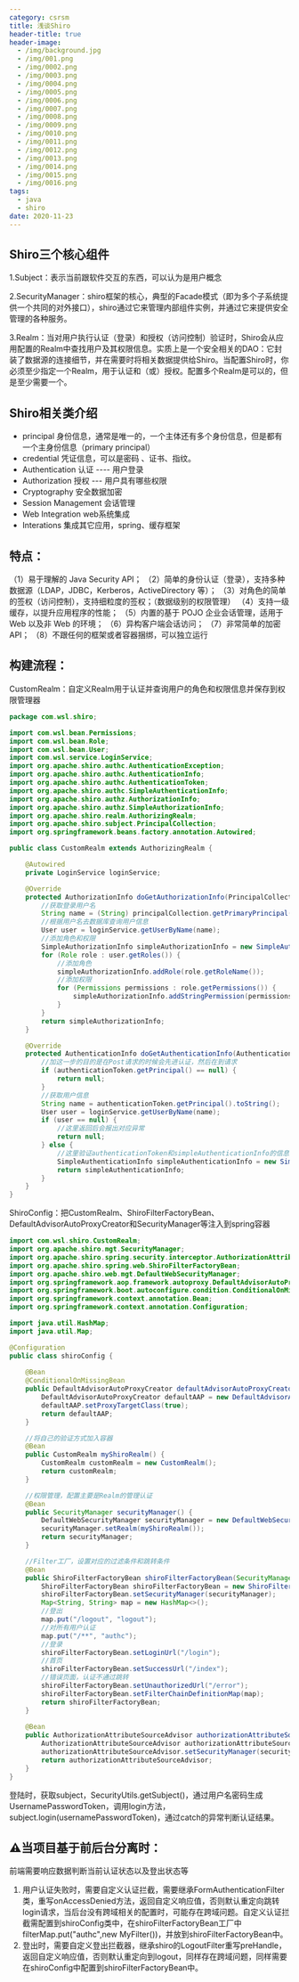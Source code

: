 ```yaml
---
category: csrsm
title: 浅谈Shiro
header-title: true
header-image:
  - /img/background.jpg
  - /img/001.png
  - /img/0002.png
  - /img/0003.png
  - /img/0004.png
  - /img/0005.png
  - /img/0006.png
  - /img/0007.png
  - /img/0008.png
  - /img/0009.png
  - /img/0010.png
  - /img/0011.png
  - /img/0012.png
  - /img/0013.png
  - /img/0014.png
  - /img/0015.png
  - /img/0016.png
tags:
  - java
  - shiro
date: 2020-11-23
---
```

## Shiro三个核心组件

1.Subject：表示当前跟软件交互的东西，可以认为是用户概念

2.SecurityManager：shiro框架的核心，典型的Facade模式（即为多个子系统提供一个共同的对外接口），shiro通过它来管理内部组件实例，并通过它来提供安全管理的各种服务。

3.Realm：当对用户执行认证（登录）和授权（访问控制）验证时，Shiro会从应用配置的Realm中查找用户及其权限信息。实质上是一个安全相关的DAO：它封装了数据源的连接细节，并在需要时将相关数据提供给Shiro。当配置Shiro时，你必须至少指定一个Realm，用于认证和（或）授权。配置多个Realm是可以的，但是至少需要一个。

## Shiro相关类介绍	

- principal 身份信息，通常是唯一的，一个主体还有多个身份信息，但是都有一个主身份信息（primary principal）
- credential 凭证信息，可以是密码 、证书、指纹。
- Authentication 认证 ---- 用户登录
- Authorization 授权 --- 用户具有哪些权限
- Cryptography 安全数据加密
- Session Management 会话管理
- Web Integration web系统集成
- Interations 集成其它应用，spring、缓存框架

## 特点：

（1）易于理解的 Java Security API；
（2）简单的身份认证（登录），支持多种数据源（LDAP，JDBC，Kerberos，ActiveDirectory 等）；
（3）对角色的简单的签权（访问控制），支持细粒度的签权；（数据级别的权限管理）
（4）支持一级缓存，以提升应用程序的性能；
（5）内置的基于 POJO 企业会话管理，适用于 Web 以及非 Web 的环境；
（6）异构客户端会话访问；
（7）非常简单的加密 API；
（8）不跟任何的框架或者容器捆绑，可以独立运行

## 构建流程：

CustomRealm：自定义Realm用于认证并查询用户的角色和权限信息并保存到权限管理器

```java
package com.wsl.shiro;

import com.wsl.bean.Permissions;
import com.wsl.bean.Role;
import com.wsl.bean.User;
import com.wsl.service.LoginService;
import org.apache.shiro.authc.AuthenticationException;
import org.apache.shiro.authc.AuthenticationInfo;
import org.apache.shiro.authc.AuthenticationToken;
import org.apache.shiro.authc.SimpleAuthenticationInfo;
import org.apache.shiro.authz.AuthorizationInfo;
import org.apache.shiro.authz.SimpleAuthorizationInfo;
import org.apache.shiro.realm.AuthorizingRealm;
import org.apache.shiro.subject.PrincipalCollection;
import org.springframework.beans.factory.annotation.Autowired;

public class CustomRealm extends AuthorizingRealm {

    @Autowired
    private LoginService loginService;

    @Override
    protected AuthorizationInfo doGetAuthorizationInfo(PrincipalCollection principalCollection) {
        //获取登录用户名
        String name = (String) principalCollection.getPrimaryPrincipal();
        //根据用户名去数据库查询用户信息
        User user = loginService.getUserByName(name);
        //添加角色和权限
        SimpleAuthorizationInfo simpleAuthorizationInfo = new SimpleAuthorizationInfo();
        for (Role role : user.getRoles()) {
            //添加角色
            simpleAuthorizationInfo.addRole(role.getRoleName());
            //添加权限
            for (Permissions permissions : role.getPermissions()) {
                simpleAuthorizationInfo.addStringPermission(permissions.getPermissionsName());
            }
        }
        return simpleAuthorizationInfo;
    }

    @Override
    protected AuthenticationInfo doGetAuthenticationInfo(AuthenticationToken authenticationToken) throws AuthenticationException {
        //加这一步的目的是在Post请求的时候会先进认证，然后在到请求
        if (authenticationToken.getPrincipal() == null) {
            return null;
        }
        //获取用户信息
        String name = authenticationToken.getPrincipal().toString();
        User user = loginService.getUserByName(name);
        if (user == null) {
            //这里返回后会报出对应异常
            return null;
        } else {
            //这里验证authenticationToken和simpleAuthenticationInfo的信息
            SimpleAuthenticationInfo simpleAuthenticationInfo = new SimpleAuthenticationInfo(name, user.getPassword().toString(), getName());
            return simpleAuthenticationInfo;
        }
    }
}

```

ShiroConfig：把CustomRealm、ShiroFilterFactoryBean、DefaultAdvisorAutoProxyCreator和SecurityManager等注入到spring容器

```java
import com.wsl.shiro.CustomRealm;
import org.apache.shiro.mgt.SecurityManager;
import org.apache.shiro.spring.security.interceptor.AuthorizationAttributeSourceAdvisor;
import org.apache.shiro.spring.web.ShiroFilterFactoryBean;
import org.apache.shiro.web.mgt.DefaultWebSecurityManager;
import org.springframework.aop.framework.autoproxy.DefaultAdvisorAutoProxyCreator;
import org.springframework.boot.autoconfigure.condition.ConditionalOnMissingBean;
import org.springframework.context.annotation.Bean;
import org.springframework.context.annotation.Configuration;

import java.util.HashMap;
import java.util.Map;

@Configuration
public class shiroConfig {
    
    @Bean
    @ConditionalOnMissingBean
    public DefaultAdvisorAutoProxyCreator defaultAdvisorAutoProxyCreator() {
        DefaultAdvisorAutoProxyCreator defaultAAP = new DefaultAdvisorAutoProxyCreator();
        defaultAAP.setProxyTargetClass(true);
        return defaultAAP;
    }

    //将自己的验证方式加入容器
    @Bean
    public CustomRealm myShiroRealm() {
        CustomRealm customRealm = new CustomRealm();
        return customRealm;
    }

    //权限管理，配置主要是Realm的管理认证
    @Bean
    public SecurityManager securityManager() {
        DefaultWebSecurityManager securityManager = new DefaultWebSecurityManager();
        securityManager.setRealm(myShiroRealm());
        return securityManager;
    }

    //Filter工厂，设置对应的过滤条件和跳转条件
    @Bean
    public ShiroFilterFactoryBean shiroFilterFactoryBean(SecurityManager securityManager) {
        ShiroFilterFactoryBean shiroFilterFactoryBean = new ShiroFilterFactoryBean();
        shiroFilterFactoryBean.setSecurityManager(securityManager);
        Map<String, String> map = new HashMap<>();
        //登出
        map.put("/logout", "logout");
        //对所有用户认证
        map.put("/**", "authc");
        //登录
        shiroFilterFactoryBean.setLoginUrl("/login");
        //首页
        shiroFilterFactoryBean.setSuccessUrl("/index");
        //错误页面，认证不通过跳转
        shiroFilterFactoryBean.setUnauthorizedUrl("/error");
        shiroFilterFactoryBean.setFilterChainDefinitionMap(map);
        return shiroFilterFactoryBean;
    }
  
    @Bean
    public AuthorizationAttributeSourceAdvisor authorizationAttributeSourceAdvisor(SecurityManager securityManager) {
        AuthorizationAttributeSourceAdvisor authorizationAttributeSourceAdvisor = new AuthorizationAttributeSourceAdvisor();
        authorizationAttributeSourceAdvisor.setSecurityManager(securityManager);
        return authorizationAttributeSourceAdvisor;
    }
}
```

登陆时，获取subject，SecurityUtils.getSubject()，通过用户名密码生成UsernamePasswordToken，调用login方法，subject.login(usernamePasswordToken)，通过catch的异常判断认证结果。

## ⚠️当项目基于前后台分离时：

前端需要响应数据判断当前认证状态以及登出状态等

1. 用户认证失败时，需要自定义认证拦截，需要继承FormAuthenticationFilter类，重写onAccessDenied方法，返回自定义响应值，否则默认重定向跳转login请求，当后台没有跨域相关的配置时，可能存在跨域问题。自定义认证拦截需配置到shiroConfig类中，在shiroFilterFactoryBean工厂中filterMap.put("authc",new MyFilter())，并放到shiroFilterFactoryBean中。
2. 登出时，需要自定义登出拦截器，继承shiro的LogoutFilter重写preHandle，返回自定义响应值，否则默认重定向到logout，同样存在跨域问题，同样需要在shiroConfig中配置到shiroFilterFactoryBean中。

